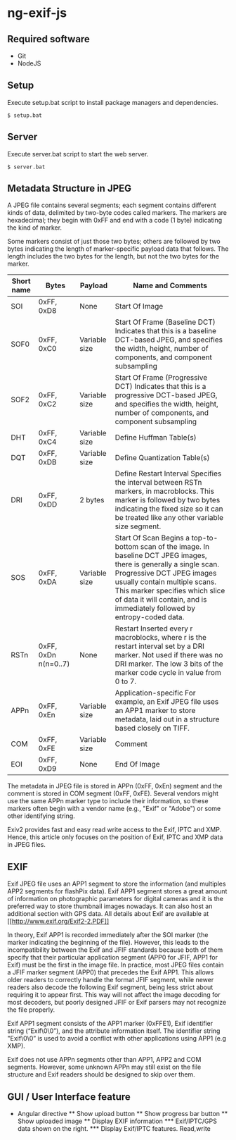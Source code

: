 # ng-exif-js

## Required software ##
 * Git
 * NodeJS

## Setup ##
Execute setup.bat script to install package managers and dependencies.

    $ setup.bat

## Server ##
Execute server.bat script to start the web server.

    $ server.bat


## Metadata Structure in JPEG ##
A JPEG file contains several segments; each segment contains different kinds of data, delimited by two-byte codes called markers. The markers are hexadecimal; they begin with 0xFF and end with a code (1 byte) indicating the kind of marker.

Some markers consist of just those two bytes; others are followed by two bytes indicating the length of marker-specific payload data that follows. The length includes the two bytes for the length, but not the two bytes for the marker.

|Short name	|Bytes	|Payload	|Name and Comments|
|-----------|-------|-----------|-----------------|
|SOI	|0xFF, 0xD8	|None	|Start Of Image|
|SOF0	|0xFF, 0xC0	|Variable size	|Start Of Frame (Baseline DCT) Indicates that this is a baseline DCT-based JPEG, and specifies the width, height, number of components, and component subsampling|
|SOF2	|0xFF, 0xC2	|Variable size	|Start Of Frame (Progressive DCT) Indicates that this is a progressive DCT-based JPEG, and specifies the width, height, number of components, and component subsampling|
|DHT	|0xFF, 0xC4	|Variable size	|Define Huffman Table(s)|
|DQT	|0xFF, 0xDB	|Variable size	|Define Quantization Table(s)|
|DRI	|0xFF, 0xDD	|2 bytes	|Define Restart Interval Specifies the interval between RSTn markers, in macroblocks. This marker is followed by two bytes indicating the fixed size so it can be treated like any other variable size segment.|
|SOS	|0xFF, 0xDA	|Variable size	|Start Of Scan Begins a top-to-bottom scan of the image. In baseline DCT JPEG images, there is generally a single scan. Progressive DCT JPEG images usually contain multiple scans. This marker specifies which slice of data it will contain, and is immediately followed by entropy-coded data.|
|RSTn	|0xFF, 0xDn n(n=0..7)	|None	|Restart Inserted every r macroblocks, where r is the restart interval set by a DRI marker. Not used if there was no DRI marker. The low 3 bits of the marker code cycle in value from 0 to 7.|
|APPn	|0xFF, 0xEn	|Variable size	|Application-specific For example, an Exif JPEG file uses an APP1 marker to store metadata, laid out in a structure based closely on TIFF.|
|COM	|0xFF, 0xFE	|Variable size	|Comment|
|EOI	|0xFF, 0xD9	|None	|End Of Image|

The metadata in JPEG file is stored in APPn (0xFF, 0xEn) segment and the comment is stored in COM segment (0xFF, 0xFE). Several vendors might use the same APPn marker type to include their information, so these markers often begin with a vendor name (e.g., "Exif" or "Adobe") or some other identifying string.

Exiv2 provides fast and easy read write access to the Exif, IPTC and XMP. Hence, this article only focuses on the position of Exif, IPTC and XMP data in JPEG files.

## EXIF ##
Exif JPEG file uses an APP1 segment to store the information (and multiples APP2 segments for flashPix data). Exif APP1 segment stores a great amount of information on photographic parameters for digital cameras and it is the preferred way to store thumbnail images nowadays. It can also host an additional section with GPS data. All details about Exif are available at [[http://www.exif.org/Exif2-2.PDF]]

In theory, Exif APP1 is recorded immediately after the SOI marker (the marker indicating the beginning of the file). However, this leads to the incompatibility between the Exif and JFIF standards because both of them specify that their particular application segment (APP0 for JFIF, APP1 for Exif) must be the first in the image file. In practice, most JPEG files contain a JFIF marker segment (APP0) that precedes the Exif APP1. This allows older readers to correctly handle the format JFIF segment, while newer readers also decode the following Exif segment, being less strict about requiring it to appear first. This way will not affect the image decoding for most decoders, but poorly designed JFIF or Exif parsers may not recognize the file properly.

Exif APP1 segment consists of the APP1 marker (0xFFE1), Exif identifier string (“Exif\0\0”), and the attribute information itself. The identifier string "Exif\0\0” is used to avoid a conflict with other applications using APP1 (e.g XMP).

Exif does not use APPn segments other than APP1, APP2 and COM segments. However, some unknown APPn may still exist on the file structure and Exif readers should be designed to skip over them.

## GUI / User Interface feature ##
 * Angular directive
 ** Show upload button
 ** Show progress bar button
 ** Show uploaded image
 ** Display EXIF information
 *** Exif/IPTC/GPS data shown on the right.
 *** Display Exif/IPTC features. Read,write
